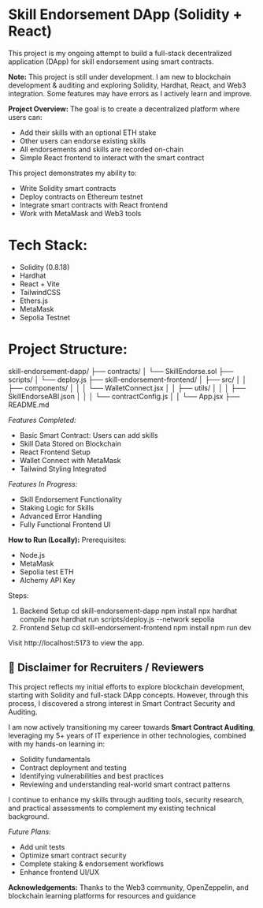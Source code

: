 # Skill Endorsement DApp (Solidity + React)

 This project is my ongoing attempt to build a full-stack decentralized application (DApp) for skill endorsement using smart contracts.

 **Note:** This project is still under development. I am new to blockchain development & auditing and exploring Solidity, Hardhat, React, and Web3 integration. Some features may have errors as I actively learn and improve.

 **Project Overview:**
 The goal is to create a decentralized platform where users can:
 - Add their skills with an optional ETH stake
 - Other users can endorse existing skills
 - All endorsements and skills are recorded on-chain
 - Simple React frontend to interact with the smart contract

 This project demonstrates my ability to:
 - Write Solidity smart contracts
 - Deploy contracts on Ethereum testnet
 - Integrate smart contracts with React frontend
 - Work with MetaMask and Web3 tools

 # Tech Stack:
 - Solidity (0.8.18)
 - Hardhat
 - React + Vite
 - TailwindCSS
 - Ethers.js
 - MetaMask
 - Sepolia Testnet

 # Project Structure:
 
 skill-endorsement-dapp/
├── contracts/
│ └── SkillEndorse.sol
├── scripts/
│ └── deploy.js
├── skill-endorsement-frontend/
│ ├── src/
│ │ ├── components/
│ │ │ └── WalletConnect.jsx
│ │ ├── utils/
│ │ │ ├── SkillEndorseABI.json
│ │ │ └── contractConfig.js
│ │ └── App.jsx
├── README.md

 *Features Completed:*
 - Basic Smart Contract: Users can add skills
 - Skill Data Stored on Blockchain
 - React Frontend Setup
 - Wallet Connect with MetaMask
 - Tailwind Styling Integrated

 *Features In Progress:*
 - Skill Endorsement Functionality
 - Staking Logic for Skills
 - Advanced Error Handling
 - Fully Functional Frontend UI

**How to Run (Locally):**
 Prerequisites:
 - Node.js
 - MetaMask
 - Sepolia test ETH
 - Alchemy API Key

 Steps:
 1. Backend Setup
   cd skill-endorsement-dapp
   npm install
   npx hardhat compile
   npx hardhat run scripts/deploy.js --network sepolia
 2. Frontend Setup
   cd skill-endorsement-frontend
   npm install
   npm run dev

 Visit http://localhost:5173 to view the app.

 ## 🌟 Disclaimer for Recruiters / Reviewers

This project reflects my initial efforts to explore blockchain development, starting with Solidity and full-stack DApp concepts. However, through this process, I discovered a strong interest in Smart Contract Security and Auditing.

I am now actively transitioning my career towards **Smart Contract Auditing**, leveraging my 5+ years of IT experience in other technologies, combined with my hands-on learning in:

- Solidity fundamentals  
- Contract deployment and testing  
- Identifying vulnerabilities and best practices  
- Reviewing and understanding real-world smart contract patterns  

I continue to enhance my skills through auditing tools, security research, and practical assessments to complement my existing technical background.

*Future Plans:*
- Add unit tests
- Optimize smart contract security
- Complete staking & endorsement workflows
- Enhance frontend UI/UX

 **Acknowledgements:**
 Thanks to the Web3 community, OpenZeppelin, and blockchain learning platforms for resources and
 guidance